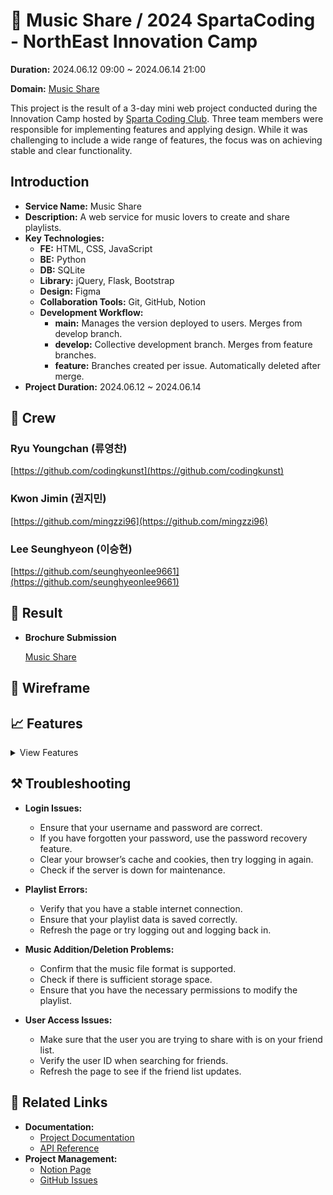 # 🎵 Music Share / 2024 SpartaCoding - NorthEast Innovation Camp

<aside>
  
**Duration:** 2024.06.12 09:00 ~ 2024.06.14 21:00

**Domain:** [Music Share](http://dlrjfdlfrdj.pythonanywhere.com)

This project is the result of a 3-day mini web project conducted during the Innovation Camp hosted by [Sparta Coding Club](https://spartacodingclub.kr). Three team members were responsible for implementing features and applying design. While it was challenging to include a wide range of features, the focus was on achieving stable and clear functionality.

## Introduction

- **Service Name:** Music Share
- **Description:** A web service for music lovers to create and share playlists.
- **Key Technologies:**
    - **FE:** HTML, CSS, JavaScript
    - **BE:** Python
    - **DB:** SQLite
    - **Library:** jQuery, Flask, Bootstrap
    - **Design:** Figma
    - **Collaboration Tools:** Git, GitHub, Notion
    - **Development Workflow:**
        - **main:** Manages the version deployed to users. Merges from develop branch.
        - **develop:** Collective development branch. Merges from feature branches.
        - **feature:** Branches created per issue. Automatically deleted after merge.
- **Project Duration:** 2024.06.12 ~ 2024.06.14

## 🌟 Crew

### Ryu Youngchan (류영찬)

[https://github.com/codingkunst](https://github.com/codingkunst)

### Kwon Jimin (권지민)

[https://github.com/mingzzi96](https://github.com/mingzzi96)

### Lee Seunghyeon (이승현)

[https://github.com/seunghyeonlee9661](https://github.com/seunghyeonlee9661)

## 🥇 Result

- **Brochure Submission**
  
  [Music Share](http://dlrjfdlfrdj.pythonanywhere.com/playlists/)

## 🔲 Wireframe

## 📈 Features

<details>
  <summary>View Features</summary>

  - **Login Screen**
    
    Enter user ID and password to login.
    
  - **Sign Up**
    
  - **User Information Management**
    1. **Change Password:** Update password with new information.
        
    2. **Change Name:** Update user's name.
        
    3. **Delete Account:** Delete user account along with all playlists and music.
        
  - **User Search and Friend Addition**
    1. **Search User:** Search other users by ID and add them as friends.
        
    2. **Delete Friends:** Remove users from the friend list.
        
    3. **User Access Verification:** Only friends can access your playlists.
        
    4. **Top Menu:** Allows user search by ID to share playlists easily. Added users can be removed by clicking the "x" button. Only friends can access other users' playlists.
  - **Playlist Creation/Deletion/Modification**

    Create a playlist with a name and image.

    Modify the playlist name and image.

  - **Playlist Page**

    View your personal playlists.

  - **Add and Delete Music**

    Add and delete music from playlists.
    
  - **Dark/Light Mode**

    Uses local storage to save the chosen color mode. This keeps the selected mode even after refreshing the page or reopening the site.

</details>

## ⚒️ Troubleshooting

- **Login Issues:**
    - Ensure that your username and password are correct.
    - If you have forgotten your password, use the password recovery feature.
    - Clear your browser’s cache and cookies, then try logging in again.
    - Check if the server is down for maintenance.

- **Playlist Errors:**
    - Verify that you have a stable internet connection.
    - Ensure that your playlist data is saved correctly.
    - Refresh the page or try logging out and logging back in.

- **Music Addition/Deletion Problems:**
    - Confirm that the music file format is supported.
    - Check if there is sufficient storage space.
    - Ensure that you have the necessary permissions to modify the playlist.

- **User Access Issues:**
    - Make sure that the user you are trying to share with is on your friend list.
    - Verify the user ID when searching for friends.
    - Refresh the page to see if the friend list updates.

## 🔗 Related Links

- **Documentation:**
    - [Project Documentation](http://dlrjfdlfrdj.pythonanywhere.com/docs)
    - [API Reference](http://dlrjfdlfrdj.pythonanywhere.com/api)
- **Project Management:**
    - [Notion Page](https://www.notion.so/InnovationCampTeam/MusicShare)
    - [GitHub Issues](https://github.com/InnovationCampTeam/MusicShare/issues)
